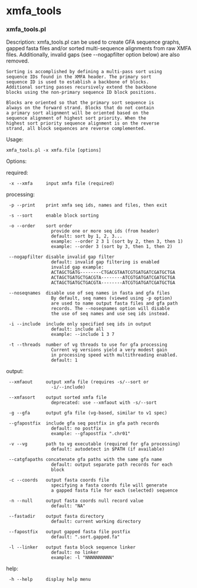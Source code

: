 # xmfa_tools 

### xmfa_tools.pl
Description:
	xmfa_tools.pl can be used to create GFA sequence graphs,
	gapped fasta files and/or sorted multi-sequence alignments
	from raw XMFA files. Additionally, invalid gaps (see
    --nogapfilter option below) are also removed.

    Sorting is accomplished by defining a multi-pass sort using
    sequence IDs found in the XMFA header. The primary sort
    sequence ID is used to establish a backbone of blocks.
    Additional sorting passes recursively extend the backbone
    blocks using the non-primary sequence ID block positions.

    Blocks are oriented so that the primary sort sequence is
    always on the forward strand. Blocks that do not contain
    a primary sort alignment will be oriented based on the
    sequence alignment of highest sort priority. When the
    highest sort priority sequence alignment is on the reverse
    strand, all block sequences are reverse complemented.


Usage:

    xmfa_tools.pl -x xmfa.file [options]

Options:

  required:

     -x --xmfa     input xmfa file (required)

  processing:

     -p --print    print xmfa seq ids, names and files, then exit

     -s --sort     enable block sorting

     -o --order    sort order
                     provide one or more seq ids (from header)
                     default: sort by 1, 2, 3... 
                     example: --order 2 3 1 (sort by 2, then 3, then 1)
                     example: --order 3 (sort by 3, then 1, then 2)

     --nogapfilter disable invalid gap filter
                     default: invalid gap filtering is enabled
                     invalid gap example:
                     ACTAGCTGATG--------CTGACGTAATCGTGATGATCGATGCTGA
                     ACTAGCTGATGCTGACGTA--------ATCGTGATGATCGATGCTGA
                     ACTAGCTGATGCTGACGTA--------ATCGTGATGATCGATGCTGA

     --noseqnames  disable use of seq names in fasta and gfa files
                     By default, seq names (viewed using -p option)
                     are used to name output fasta files and gfa path
                     records. The --noseqnames option will disable
                     the use of seq names and use seq ids instead.

     -i --include  include only specified seq ids in output
                     default: include all
                     example: --include 1 3 7

     -t --threads  number of vg threads to use for gfa processing
                     Current vg versions yield a very modest gain
                     in processing speed with multithreading enabled.
                     default: 1

  output:

     --xmfaout     output xmfa file (requires -s/--sort or
                     -i/--include)

     --xmfasort    output sorted xmfa file
                     deprecated: use --xmfaout with -s/--sort

     -g --gfa      output gfa file (vg-based, similar to v1 spec)

     --gfapostfix  include gfa seq postfix in gfa path records
                     default: no postfix
                     example: --gfapostfix ".chr01"

     -v --vg       path to vg executable (required for gfa processing)
                     default: autodetect in $PATH (if available)

     --catgfapaths concatenate gfa paths with the same gfa name
                     default: output separate path records for each
                     block

     -c --coords   output fasta coords file
                     specifying a fasta coords file will generate
                     a gapped fasta file for each (selected) sequence

     -n --null     output fasta coords null record value
                     default: "NA"

     --fastadir    output fasta directory
                     default: current working directory

     --fapostfix   output gapped fasta file postfix
                     default: ".sort.gapped.fa"

     -l --linker   output fasta block sequence linker
                     default: no linker
                     example: -l "NNNNNNNNNN"

  help:

     -h --help     display help menu
